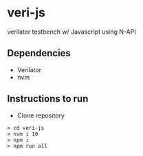 # veri-js
verilator testbench w/ Javascript using N-API

## Dependencies
- Verilator
- nvm

## Instructions to run
- Clone repository
```
> cd veri-js
> nvm i 10
> npm i
> npm run all
```
